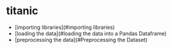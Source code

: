 # titanic

- [importing libraries](#importing libraries)
- [loading the data](#loading the data into a Pandas Dataframe)
- [preprocessing the data](#Preprocessing the Dataset)
